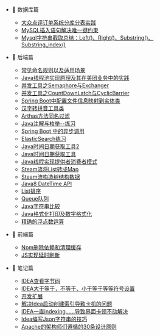 - :blue_book: 数据库篇
    
    - [大众点评订单系统分库分表实践](/md/DataBase/大众点评订单系统分库分表实践.md)
    - [MySQL插入语句解决唯一键约束](/md/DataBase/MySQL插入语句解决唯一键约束.md)
    - [Mysql字符串截取总结：Left()、Right()、Substring()、Substring_index()](/md/DataBase/db001.md)  

- :ledger: 后端篇

    - [常见命名规则以及适用场景](/md/Java/db002.md)
    - [Java线程池实现原理及其在美团业务中的实践](/md/Java/Java01.md)
    - [并发工具之Semaphore与Exchanger](/md/Java/Java02.md)
    - [并发工具之CountDownLatch与CyclicBarrier](/md/Java/Java03.md)
    - [Spring Boot中配置文件信息映射到实体类](/md/Java/Java05.md)
    - [汉字转拼音工具类](/md/Java/Java06.md)
    - [Arthas方法同名过滤](/md/Java/Java07.md)
    - [Java注解与枚举--练习](/md/Java/Java08.md)
    - [Spring Boot 中的异步调用](/md/Java/Java09.md)
    - [ElasticSearch练习](/md/Java/Java10.md)
    - [Java时间日期获取工具2](/md/Java/Java11.md)
    - [Java时间日期获取工具](/md/Java/Java12.md)
    - [Java线程实现提供者消费者模式](/md/Java/Java13.md)
    - [Steam流将List转成Map](/md/Java/Java14.md)
    - [Steam流构造树结构数据](/md/Java/Java15.md)
    - [Java8 DateTime API](/md/Java/Java16.md)
    - [List排序](/md/Java/Java17.md)
    - [Queue队列](/md/Java/Java18.md)
    - [Java字符串比较](/md/Java/Java19.md)
    - [Java格式化打印及数字格式化](/md/Java/Java20.md)
    - [精确的浮点数运算](/md/Java/Java21.md)

- :orange_book: 前端篇

    - [Npm删除依赖和清理缓存](/md/Web/Npm删除依赖和清理缓存.md)
    - [JS实现延时刷新](/md/Web/Web01.md)

- :notebook_with_decorative_cover: 笔记篇
    
    - [IDEA查看字节码](/md/Note/IDEA查看字节码.md)
    - [IDEA大于等于，不等于、小于等于等等符号设置](/md/Note/IDEA大于等于，不等于、小于等于等等符号设置.md)
    - [开发扩展](/md/Note/开发扩展.md)
    - [解决Idea启动创建索引导致卡机的问题](/md/Note/解决Idea启动创建索引导致卡机的问题.md)
    - [IDEA一直indexing......导致界面卡顿不动解决](/md/Note/IDEA一直indexing......导致界面卡顿不动解决.md)
    - [Idea编写Json字符串的技巧](/md/Note/Idea编写Json字符串的技巧.md)
    - [Apache的架构师们遵循的30条设计原则](/md/Java/Java04.md)